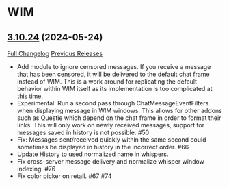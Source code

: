 # WIM

## [3.10.24](https://github.com/Legacy-of-Sylvanaar/wow-instant-messenger/tree/3.10.24) (2024-05-24)
[Full Changelog](https://github.com/Legacy-of-Sylvanaar/wow-instant-messenger/compare/3.10.23...3.10.24) [Previous Releases](https://github.com/Legacy-of-Sylvanaar/wow-instant-messenger/releases)

- Add module to ignore censored messages. If you receive a message that has been censored, it will be delivered to the default chat frame instead of WIM. This is a work around for replicating the default behavior within WIM itself as its implementation is too complicated at this time.  
- Experimental: Run a second pass through ChatMessageEventFilters when displaying message in WIM windows. This allows for other addons such as Questie which depend on the chat frame in order to format their links. This will only work on newly received messages, support for messages saved in history is not possible. #50  
- Fix: Messages sent/received quickly within the same second could sometimes be displayed in history in the incorrect order. #66  
- Update History to used normalized name in whispers.  
- Fix cross-server message delivery and normalize whisper window indexing. #76  
- Fix color picker on retail. #67 #74  
